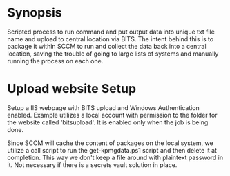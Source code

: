 # Synopsis

Scripted process to run command and put output data into unique txt file name and upload to central location via BITS.
The intent behind this is to package it within SCCM to run and collect the data back into a central location, saving the trouble of going to large lists of systems
and manually running the process on each one.

# Upload website Setup

Setup a IIS webpage with BITS upload and Windows Authentication enabled. Example utilizes a local account with permission to the folder for the website called 'bitsupload'. It is enabled only when the job is being done.

Since SCCM will cache the content of packages on the local system, we utilize a call script to run the get-kpmgdata.ps1 script and then delete it at completion. This way we don't keep a file around with plaintext password in it. Not necessary if there is a secrets vault solution in place.